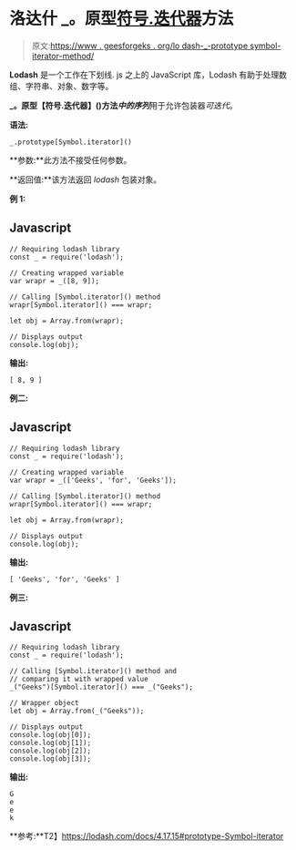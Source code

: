 # 洛达什 _。原型[符号.迭代器]()方法

> 原文:[https://www . geesforgeks . org/lo dash-_-prototype symbol-iterator-method/](https://www.geeksforgeeks.org/lodash-_-prototypesymbol-iterator-method/)

**Lodash** 是一个工作在下划线. js 之上的 JavaScript 库，Lodash 有助于处理数组、字符串、对象、数字等。

**_。原型【符号.迭代器】()方法*中的序列***用于允许包装器*可迭代*。

**语法:**

```
_.prototype[Symbol.iterator]()

```

**参数:**此方法不接受任何参数。

**返回值:**该方法返回 *lodash* 包装对象。

**例 1:**

## Javascript

```
// Requiring lodash library
const _ = require('lodash');

// Creating wrapped variable
var wrapr = _([8, 9]);

// Calling [Symbol.iterator]() method
wrapr[Symbol.iterator]() === wrapr;

let obj = Array.from(wrapr);

// Displays output
console.log(obj);
```

**输出:**

```
[ 8, 9 ]

```

**例二:**

## Javascript

```
// Requiring lodash library
const _ = require('lodash');

// Creating wrapped variable
var wrapr = _(['Geeks', 'for', 'Geeks']);

// Calling [Symbol.iterator]() method
wrapr[Symbol.iterator]() === wrapr;

let obj = Array.from(wrapr);

// Displays output
console.log(obj);
```

**输出:**

```
[ 'Geeks', 'for', 'Geeks' ]

```

**例三:**

## Javascript

```
// Requiring lodash library
const _ = require('lodash');

// Calling [Symbol.iterator]() method and
// comparing it with wrapped value
_("Geeks")[Symbol.iterator]() === _("Geeks");

// Wrapper object
let obj = Array.from(_("Geeks"));

// Displays output
console.log(obj[0]);
console.log(obj[1]);
console.log(obj[2]);
console.log(obj[3]);
```

**输出:**

```
G
e
e
k

```

**参考:**T2】https://lodash.com/docs/4.17.15#prototype-Symbol-iterator